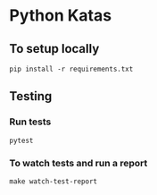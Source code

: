 # Python Katas

## To setup locally
```
pip install -r requirements.txt
```

## Testing

### Run tests
```
pytest
```

### To watch tests and run a report
```
make watch-test-report
```